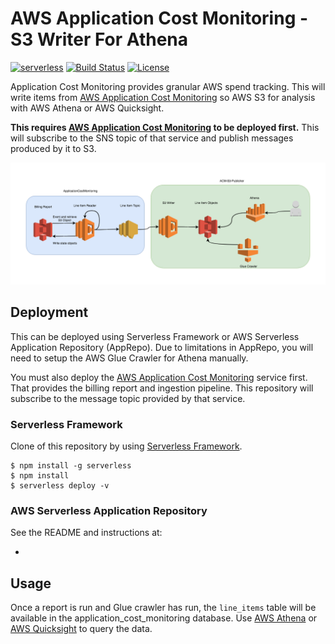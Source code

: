 # AWS Application Cost Monitoring - S3 Writer For Athena
[![serverless](http://public.serverless.com/badges/v3.svg)](http://www.serverless.com)
[![Build Status](https://travis-ci.org/ServerlessOpsIO/ACM-S3-Publisher.svg?branch=master)](https://travis-ci.org/ServerlessOpsIO/ACM-S3-Publisher)
[![License](https://img.shields.io/badge/License-BSD%202--Clause-orange.svg)](https://opensource.org/licenses/BSD-2-Clause)

Application Cost Monitoring provides granular AWS spend tracking. This will write items from [AWS Application Cost Monitoring](https://github.com/ServerlessOpsIO/ApplicationCostMonitoring/) so AWS S3 for analysis with AWS Athena or AWS Quicksight.

**This requires [AWS Application Cost Monitoring](https://github.com/ServerlessOpsIO/ApplicationCostMonitoring/) to be deployed first.** This will subscribe to the SNS topic of that service and publish messages produced by it to S3.

![System Architecture](/diagram.png?raw=true "System Architecture")

## Deployment
This can be deployed using Serverless Framework or AWS Serverless Application Repository (AppRepo).  Due to limitations in AppRepo, you will need to setup the AWS Glue Crawler for Athena manually.

You must also deploy the [AWS Application Cost Monitoring](https://github.com/ServerlessOpsIO/ApplicationCostMonitoring/) service first.  That provides the billing report and ingestion pipeline.  This repository will subscribe to the message topic provided by that service.

### Serverless Framework
Clone of this repository by using [Serverless Framework](https://serverless.com/).

```
$ npm install -g serverless
$ npm install
$ serverless deploy -v
```

### AWS Serverless Application Repository
See the README and instructions at:

* 

## Usage
Once a report is run and Glue crawler has run, the `line_items` table will be available in the application_cost_monitoring database.  Use [AWS Athena](https://aws.amazon.com/athena/) or [AWS Quicksight](https://aws.amazon.com/quicksight/) to query the data.
